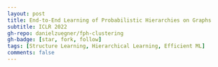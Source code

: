 ```yaml
---
layout: post
title: End-to-End Learning of Probabilistic Hierarchies on Graphs
subtitle: ICLR 2022
gh-repo: danielzuegner/fph-clustering
gh-badge: [star, fork, follow]
tags: [Structure Learning, Hierarchical Learning, Efficient ML]
comments: false
---
```

